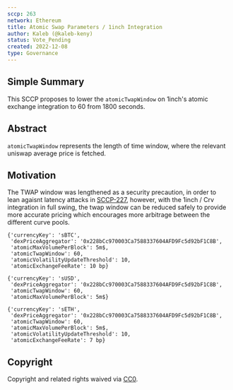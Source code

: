 ```yaml
---
sccp: 263
network: Ethereum
title: Atomic Swap Parameters / 1inch Integration
author: Kaleb (@kaleb-keny)
status: Vote_Pending
created: 2022-12-08
type: Governance
---
```


## Simple Summary

<!--"If you can't explain it simply, you don't understand it well enough." Provide a simplified and layman-accessible explanation of the SCCP.-->

This SCCP proposes to lower the `atomicTwapWindow` on 1inch's atomic exchange integration to 60 from 1800 seconds.

## Abstract

<!--A short (~200 word) description of the variable change proposed.-->

`atomicTwapWindow` represents the length of time window, where the relevant uniswap average price is fetched. 

## Motivation

<!--The motivation is critical for SCCPs that want to update variables within Synthetix. It should clearly explain why the existing variable is not incentive aligned. SCCP submissions without sufficient motivation may be rejected outright.-->

The TWAP window was lengthened as a security precaution, in order to lean agaisnt latency attacks in [SCCP-227](https://sips.synthetix.io/sccp/sccp-227/), however, with the 1inch / Crv integration in full swing, the twap window can be reduced safely to provide more accurate pricing which encourages more arbitrage between the different curve pools.

```
{'currencyKey': 'sBTC',
 'dexPriceAggregator': '0x228bCc970003Ca7588337604AFD9Fc5d92bF1C8B',
 'atomicMaxVolumePerBlock': 5m$,
 'atomicTwapWindow': 60,
 'atomicVolatilityUpdateThreshold': 10,
 'atomicExchangeFeeRate': 10 bp}

{'currencyKey': 'sUSD',
 'dexPriceAggregator': '0x228bCc970003Ca7588337604AFD9Fc5d92bF1C8B',
 'atomicTwapWindow': 60,
 'atomicMaxVolumePerBlock': 5m$}

{'currencyKey': 'sETH',
 'dexPriceAggregator': '0x228bCc970003Ca7588337604AFD9Fc5d92bF1C8B',
 'atomicTwapWindow': 60,
 'atomicMaxVolumePerBlock': 5m$,
 'atomicVolatilityUpdateThreshold': 10,
 'atomicExchangeFeeRate': 7 bp}

```



## Copyright

Copyright and related rights waived via [CC0](https://creativecommons.org/publicdomain/zero/1.0/).
